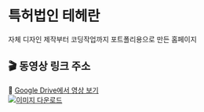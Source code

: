 # 특허법인 테헤란
자체 디자인 제작부터 코딩작업까지 포트폴리용으로 만든 홈페이지  

## 🎬 동영상 링크 주소

📁 [Google Drive에서 영상 보기](https://drive.google.com/drive/folders/1uYddi-LhydhCEtRwcWJe7Rt4tZ8KCiFI)  
[![이미지 다운로드](https://img.shields.io/badge/🖼-이미지_다운로드-blue?style=for-the-badge)](https://drive.google.com/drive/folders/1HcprvYEjefp8auwflJA4wezKWDRSU3Ko)

